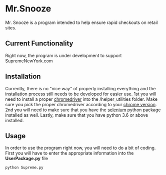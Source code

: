 # Mr.Snooze
Mr. Snooze is a program intended to help ensure rapid checkouts on retail sites.

## Current Functionality
Right now, the program is under development to support SupremeNewYork.com

## Installation
Currently, there is no "nice way" of properly installing everything and the installation process 
 still needs to be developed for easier use. 1st you will need to install a proper 
 [chromedriver](https://sites.google.com/a/chromium.org/chromedriver/downloads) into 
 the /helper_utilities folder. Make sure you pick the proper chromedriver according to your
 [chrome version](https://www.whatversion.net/chrome/). 2nd you will need to make sure that you 
 have the [selenium](https://pypi.org/project/selenium/) python package installed as well. Lastly, 
 make sure that you have python 3.6 or above installed.
 
## Usage
In order to use the program right now, you will need to do a bit of coding. First you will have to 
enter the appropriate information into the **UserPackage.py** file

```terminal
python Supreme.py
```

